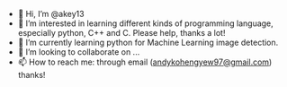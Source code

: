 - 👋 Hi, I’m @akey13
- 👀 I’m interested in learning different kinds of programming language, especially python, C++ and C. Please help, thanks a lot!
- 🌱 I’m currently learning python for Machine Learning image detection.
- 💞️ I’m looking to collaborate on ...
- 📫 How to reach me: through email (andykohengyew97@gmail.com) thanks!

<!---
akey13/akey13 is a ✨ special ✨ repository because its `README.md` (this file) appears on your GitHub profile.
You can click the Preview link to take a look at your changes.
--->
